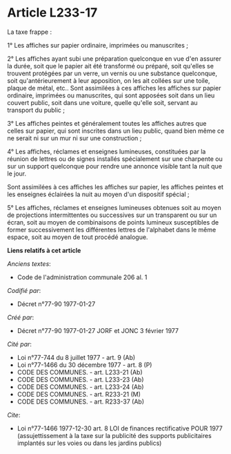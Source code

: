 # Article L233-17

La taxe frappe :

1° Les affiches sur papier ordinaire, imprimées ou manuscrites ;

2° Les affiches ayant subi une préparation quelconque en vue d'en assurer la durée, soit que le papier ait été transformé ou
préparé, soit qu'elles se trouvent protégées par un verre, un vernis ou une substance quelconque, soit qu'antérieurement à
leur apposition, on les ait collées sur une toile, plaque de métal, etc.. Sont assimilées à ces affiches les affiches sur
papier ordinaire, imprimées ou manuscrites, qui sont apposées soit dans un lieu couvert public, soit dans une voiture, quelle
qu'elle soit, servant au transport du public ;

3° Les affiches peintes et généralement toutes les affiches autres que celles sur papier, qui sont inscrites dans un lieu
public, quand bien même ce ne serait ni sur un mur ni sur une construction ;

4° Les affiches, réclames et enseignes lumineuses, constituées par la réunion de lettres ou de signes installés spécialement
sur une charpente ou sur un support quelconque pour rendre une annonce visible tant la nuit que le jour.

Sont assimilées à ces affiches les affiches sur papier, les affiches peintes et les enseignes éclairées la nuit au moyen d'un
dispositif spécial ;

5° Les affiches, réclames et enseignes lumineuses obtenues soit au moyen de projections intermittentes ou successives sur un
transparent ou sur un écran, soit au moyen de combinaisons de points lumineux susceptibles de former successivement les
différentes lettres de l'alphabet dans le même espace, soit au moyen de tout procédé analogue.

**Liens relatifs à cet article**

_Anciens textes_:

  - Code de l'administration communale 206 al. 1

_Codifié par_:

  - Décret n°77-90 1977-01-27

_Créé par_:

  - Décret n°77-90 1977-01-27 JORF et JONC 3 février 1977

_Cité par_:

  - Loi n°77-744 du 8 juillet 1977 - art. 9 (Ab)
  - Loi n°77-1466 du 30 décembre 1977 - art. 8 (P)
  - CODE DES COMMUNES. - art. L233-21 (Ab)
  - CODE DES COMMUNES. - art. L233-23 (Ab)
  - CODE DES COMMUNES. - art. L233-24 (Ab)
  - CODE DES COMMUNES. - art. R233-21 (M)
  - CODE DES COMMUNES. - art. R233-37 (Ab)

_Cite_:

  - Loi n°77-1466 1977-12-30 art. 8 LOI de finances rectificative POUR 1977 (assujettissement à la taxe sur la publicité des supports publicitaires implantés sur les voies ou dans les jardins publics)
